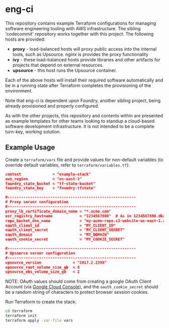 # eng-ci

This repository contains example Terraform configurations for managing software engineering tooling with AWS infrastructure. The sibling 'codecommit' repository works together with this project. The following hosts are provided:

* **proxy** - load-balanced hosts will proxy public access into the internal tools, such as Upsource. nginx is provides the proxy functionality
* **ivy** - these load-balanced hosts provide libraries and other artifacts for projects that depend on external resources.
* **upsource** - this host runs the Upsource container.

Each of the above hosts will install their required software automatically and be in a running state after Terraform completes the provisioning of the environment.

Note that eng-ci is dependent upon Foundry, another sibling project, being already provisioned and properly configured.

As with the other projects, this repository and contents within are presented as example templates for other teams looking to standup a cloud-based software development infrastructure. It is not intended to be a complete turn-key, working solution. 

## Example Usage

Create a `terraform/vars` file and provide values for non-default variables (to override default variables, refer to `terraform/variables.tf`):

```json
context              = "example-stack"
aws_region           = "us-east-1"
foundry_state_bucket = "tf-state-bucket"
foundry_state_key    = "foundry.tfstate"

#---------------------------------------------------------
# Proxy server configuration
#---------------------------------------------------------
proxy_lb_certificate_domain_name = "*.acme.com"
ecr_registry_hostname            = "1234567890"  # As in 1234567890.dkr.ecr.us-east-1.amazonaws.com
repo_bucket_dns_name             = "my-acme-repo.s3-website-us-east-1.amazonaws.com"
oauth_client_id                  = "MY_CLIENT_ID"
oauth_client_secret              = "MY_CLIENT_SECRET"
oauth_domain                     = "MY_DOMAIN"
oauth_cookie_secret              = "MY_COOKIE_SECRET"

#---------------------------------------------------------
# Upsource server configuration
#---------------------------------------------------------
upsource_version              = "2017.2.2398"
upsource_root_volume_size_gb  = 8
upsource_ebs_volume_size_gb   = 2
```

NOTE: OAuth values should come from creating a google OAuth Client Account (via [Google Cloud Console](https://console.cloud.google.com)), and the `oauth_cookie_secret` should be a random string of characters to protect browser session cookies.

Run Terraform to create the stack:

```bash
cd terraform
terraform init
terraform apply -var-file vars
```